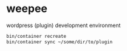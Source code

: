 # weepee

wordpress (plugin) development environment

```bash
bin/container recreate
bin/container sync ~/some/dir/to/plugin
```
